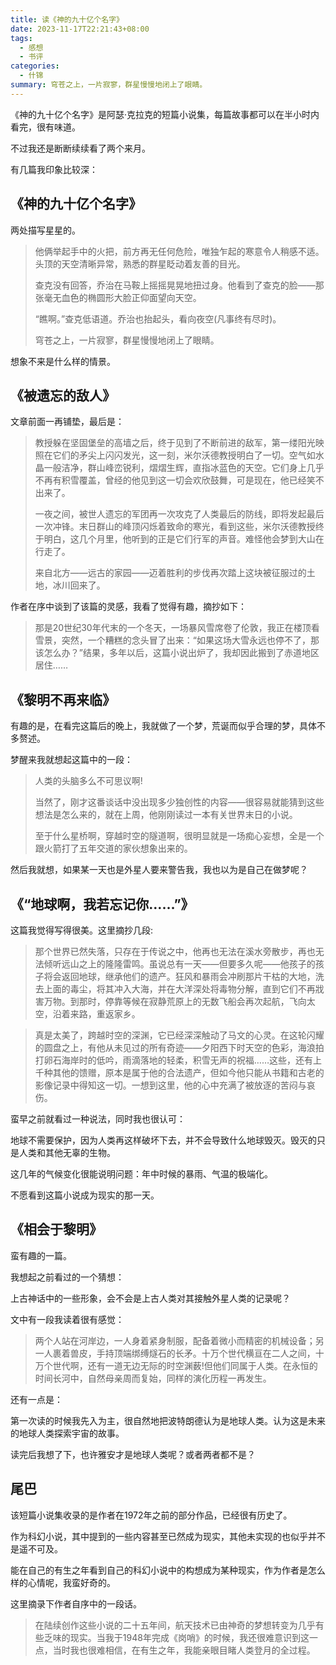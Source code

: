 ```yaml
---
title: 读《神的九十亿个名字》
date: 2023-11-17T22:21:43+08:00
tags:
  - 感想
  - 书评
categories:
  - 什锦
summary: 穹苍之上，一片寂寥，群星慢慢地闭上了眼睛。
---
```


《神的九十亿个名字》是阿瑟·克拉克的短篇小说集，每篇故事都可以在半小时内看完，很有味道。

不过我还是断断续续看了两个来月。

有几篇我印象比较深：

## 《神的九十亿个名字》

两处描写星星的。

> 他俩举起手中的火把，前方再无任何危险，唯独乍起的寒意令人稍感不适。头顶的天空清晰异常，熟悉的群星眨动着友善的目光。
>
> 查克没有回答，乔治在马鞍上摇摇晃晃地扭过身。他看到了查克的脸——那张毫无血色的椭圆形大脸正仰面望向天空。
> 
> “瞧啊。”查克低语道。乔治也抬起头，看向夜空(凡事终有尽时)。
> 
> 穹苍之上，一片寂寥，群星慢慢地闭上了眼睛。

想象不来是什么样的情景。

## 《被遗忘的敌人》

文章前面一再铺垫，最后是：

>教授躲在坚固堡垒的高墙之后，终于见到了不断前进的敌军，第一缕阳光映照在它们的矛尖上闪闪发光，这一刻，米尔沃德教授明白了一切。空气如水晶一般洁净，群山峰峦锐利，熠熠生辉，直指冰蓝色的天空。它们身上几乎不再有积雪覆盖，曾经的他见到这一切会欢欣鼓舞，可是现在，他已经笑不出来了。
>
>一夜之间，被世人遗忘的军团再一次攻克了人类最后的防线，即将发起最后一次冲锋。末日群山的峰顶闪烁着致命的寒光，看到这些，米尔沃德教授终于明白，这几个月里，他听到的正是它们行军的声音。难怪他会梦到大山在行走了。
>
>来自北方——远古的家园——迈着胜利的步伐再次踏上这块被征服过的土地，冰川回来了。

作者在序中谈到了该篇的灵感，我看了觉得有趣，摘抄如下：

> 那是20世纪30年代末的一个冬天，一场暴风雪席卷了伦敦，我正在楼顶看雪景，突然，一个糟糕的念头冒了出来：“如果这场大雪永远也停不了，那该怎么办？”结果，多年以后，这篇小说出炉了，我却因此搬到了赤道地区居住……

## 《黎明不再来临》

有趣的是，在看完这篇后的晚上，我就做了一个梦，荒诞而似乎合理的梦，具体不多赘述。

梦醒来我就想起这篇中的一段：

>人类的头脑多么不可思议啊!
>
>当然了，刚才这番谈话中没出现多少独创性的内容——很容易就能猜到这些想法是怎么来的，就在上周，他刚刚读过一本有关世界末日的小说。
>
>至于什么星桥啊，穿越时空的隧道啊，很明显就是一场痴心妄想，全是一个跟火箭打了五年交道的家伙想象出来的。

然后我就想，如果某一天也是外星人要来警告我，我也以为是自己在做梦呢？

## 《“地球啊，我若忘记你……”》

这篇我觉得写得很美。这里摘抄几段:

> 那个世界已然失落，只存在于传说之中，他再也无法在溪水旁散步，再也无法倾听远山之上的隆隆雷鸣。虽说总有一天——但要多久呢——他孩子的孩子将会返回地球，继承他们的遗产。狂风和暴雨会冲刷那片干枯的大地，洗去上面的毒尘，将其冲入大海，并在大洋深处将毒物分解，直到它们不再戕害万物。到那时，停靠等候在寂静荒原上的无数飞船会再次起航，飞向太空，沿着来路，重返家乡。


> 真是太美了，跨越时空的深渊，它已经深深触动了马文的心灵。在这轮闪耀的圆盘之上，有他从未见过的所有奇迹——夕阳西下时天空的色彩，海浪拍打卵石海岸时的低吟，雨滴落地的轻柔，积雪无声的祝福……这些，还有上千种其他的馈赠，原本是属于他的合法遗产，但如今他只能从书籍和古老的影像记录中得知这一切。一想到这里，他的心中充满了被放逐的苦闷与哀伤。

蛮早之前就看过一种说法，同时我也很认可：

地球不需要保护，因为人类再这样破坏下去，并不会导致什么地球毁灭。毁灭的只是人类和其他无辜的生物。

这几年的气候变化很能说明问题：年中时候的暴雨、气温的极端化。

不愿看到这篇小说成为现实的那一天。

## 《相会于黎明》

蛮有趣的一篇。

我想起之前看过的一个猜想：

上古神话中的一些形象，会不会是上古人类对其接触外星人类的记录呢？

文中有一段我读着很有感觉：

> 两个人站在河岸边，一人身着紧身制服，配备着微小而精密的机械设备；另一人裹着兽皮，手持顶端绑缚燧石的长矛。十万个世代横亘在二人之间，十万个世代啊，还有一道无边无际的时空渊薮!但他们同属于人类。在永恒的时间长河中，自然母亲周而复始，同样的演化历程一再发生。

还有一点是：

第一次读的时候我先入为主，很自然地把波特朗德认为是地球人类。认为这是未来的地球人类探索宇宙的故事。

读完后我想了下，也许雅安才是地球人类呢？或者两者都不是？

## 尾巴
该短篇小说集收录的是作者在1972年之前的部分作品，已经很有历史了。

作为科幻小说，其中提到的一些内容甚至已然成为现实，其他未实现的也似乎并不是遥不可及。

能在自己的有生之年看到自己的科幻小说中的构想成为某种现实，作为作者是怎么样的心情呢，我蛮好奇的。

这里摘录下作者自序中的一段话。

> 在陆续创作这些小说的二十五年间，航天技术已由神奇的梦想转变为几乎有些乏味的现实。当我于1948年完成《岗哨》的时候，我还很难意识到这一点，当时我也很难相信，在有生之年，我能亲眼目睹人类登月的全过程。